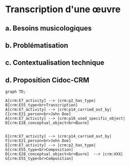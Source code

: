 # Transcription d'une œuvre

## a. Besoins musicologiques

## b. Problématisation

## c. Contextualisation technique

## d. Proposition Cidoc-CRM


```mermaid
graph TD;

A[crm:E7_activity] --> |crm:p2_has_type| B[crm:E55_type<br>Transcription]
A[crm:E7_activity] --> |crm:p14_carried_out_by| C[crm:E21_person<br>John Doe]
A[crm:E7_activity] --> |crm:p16_used_specific_object| D[crm:E28_conceptual_object<br>Œuvre]


E[crm:E7_activity] --> |crm:p14_carried_out_by| F[crm:E21_person<br>John Doe]
E[crm:E7_activity] --> |crm:p2_has_type| G[crm:E55_type<br>Composition]
D[crm:E28_conceptual_object<br>Œuvre]  --> |crm:XXX| G[crm:E55_type<br>Composition]

```

